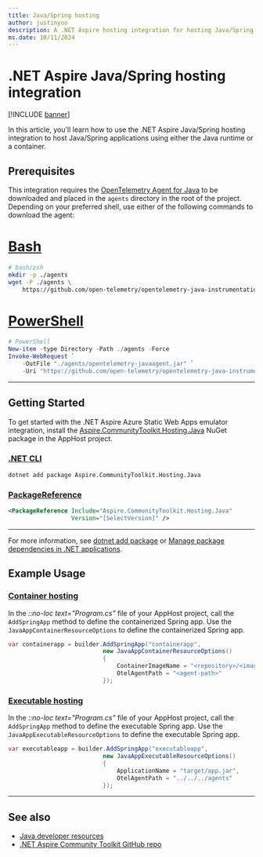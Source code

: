 ```yaml
---
title: Java/Spring hosting
author: justinyoo
description: A .NET Aspire hosting integration for hosting Java/Spring applications using either the Java runtime or a container.
ms.date: 10/11/2024
---
```


# .NET Aspire Java/Spring hosting integration

[!INCLUDE [banner](includes/banner.md)]

In this article, you'll learn how to use the .NET Aspire Java/Spring hosting integration to host Java/Spring applications using either the Java runtime or a container.

## Prerequisites

This integration requires the [OpenTelemetry Agent for Java](https://opentelemetry.io/docs/zero-code/java/agent/) to be downloaded and placed in the `agents` directory in the root of the project. Depending on your preferred shell, use either of the following commands to download the agent:

# [Bash](#tab/bash)

```bash
# bash/zsh
mkdir -p ./agents
wget -P ./agents \
    https://github.com/open-telemetry/opentelemetry-java-instrumentation/releases/latest/download/opentelemetry-javaagent.jar
```

# [PowerShell](#tab/powershell)

```powershell
# PowerShell
New-item -type Directory -Path ./agents -Force
Invoke-WebRequest `
    -OutFile "./agents/opentelemetry-javaagent.jar" `
    -Uri "https://github.com/open-telemetry/opentelemetry-java-instrumentation/releases/latest/download/opentelemetry-javaagent.jar"
```

---

## Getting Started

To get started with the .NET Aspire Azure Static Web Apps emulator integration, install the [Aspire.CommunityToolkit.Hosting.Java](https://github.com/orgs/CommunityToolkit/packages/nuget/package/Aspire.CommunityToolkit.Hosting.Java) NuGet package in the AppHost project.

### [.NET CLI](#tab/dotnet-cli)

```dotnetcli
dotnet add package Aspire.CommunityToolkit.Hosting.Java
```

### [PackageReference](#tab/package-reference)

```xml
<PackageReference Include="Aspire.CommunityToolkit.Hosting.Java"
                  Version="[SelectVersion]" />
```

---

For more information, see [dotnet add package](/dotnet/core/tools/dotnet-add-package) or [Manage package dependencies in .NET applications](/dotnet/core/tools/dependencies).

## Example Usage

### [Container hosting](#tab/container-hosting)

In the _::no-loc text="Program.cs"_ file of your AppHost project, call the `AddSpringApp` method to define the containerized Spring app. Use the `JavaAppContainerResourceOptions` to define the containerized Spring app.

```csharp
var containerapp = builder.AddSpringApp("containerapp",
                           new JavaAppContainerResourceOptions()
                           {
                               ContainerImageName = "<repository>/<image>",
                               OtelAgentPath = "<agent-path>"
                           });
```

### [Executable hosting](#tab/executable-hosting)

In the _::no-loc text="Program.cs"_ file of your AppHost project, call the `AddSpringApp` method to define the executable Spring app. Use the `JavaAppExecutableResourceOptions` to define the executable Spring app.

```csharp
var executableapp = builder.AddSpringApp("executableapp",
                           new JavaAppExecutableResourceOptions()
                           {
                               ApplicationName = "target/app.jar",
                               OtelAgentPath = "../../../agents"
                           });
```

---

## See also

- [Java developer resources](/java)
- [.NET Aspire Community Toolkit GitHub repo](https://github.com/CommunityToolkit/Aspire)
